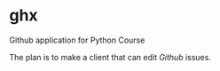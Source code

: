 # ghx
Github application  for Python Course

The plan is to make a client that can edit _Github_ issues.

